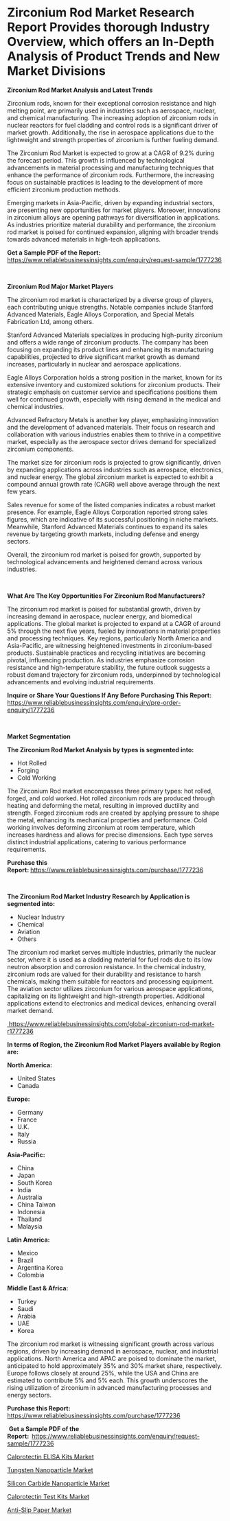 <p><h1>Zirconium Rod Market Research Report Provides thorough Industry Overview, which offers an In-Depth Analysis of Product Trends and New Market Divisions</h1></p><p><strong>Zirconium Rod Market Analysis and Latest Trends</strong></p>
<p><p>Zirconium rods, known for their exceptional corrosion resistance and high melting point, are primarily used in industries such as aerospace, nuclear, and chemical manufacturing. The increasing adoption of zirconium rods in nuclear reactors for fuel cladding and control rods is a significant driver of market growth. Additionally, the rise in aerospace applications due to the lightweight and strength properties of zirconium is further fueling demand.</p><p>The Zirconium Rod Market is expected to grow at a CAGR of 9.2% during the forecast period. This growth is influenced by technological advancements in material processing and manufacturing techniques that enhance the performance of zirconium rods. Furthermore, the increasing focus on sustainable practices is leading to the development of more efficient zirconium production methods.</p><p>Emerging markets in Asia-Pacific, driven by expanding industrial sectors, are presenting new opportunities for market players. Moreover, innovations in zirconium alloys are opening pathways for diversification in applications. As industries prioritize material durability and performance, the zirconium rod market is poised for continued expansion, aligning with broader trends towards advanced materials in high-tech applications.</p></p>
<p><strong>Get a Sample PDF of the Report:&nbsp;</strong> <a href="https://www.reliablebusinessinsights.com/enquiry/request-sample/1777236?utm_campaign=39&utm_medium=2&utm_source=Github&utm_content=ia&utm_term=10112024&utm_id=zirconium-rod">https://www.reliablebusinessinsights.com/enquiry/request-sample/1777236</a></p>
<p>&nbsp;</p>
<p><strong>Zirconium Rod Major Market Players</strong></p>
<p><p>The zirconium rod market is characterized by a diverse group of players, each contributing unique strengths. Notable companies include Stanford Advanced Materials, Eagle Alloys Corporation, and Special Metals Fabrication Ltd, among others. </p><p>Stanford Advanced Materials specializes in producing high-purity zirconium and offers a wide range of zirconium products. The company has been focusing on expanding its product lines and enhancing its manufacturing capabilities, projected to drive significant market growth as demand increases, particularly in nuclear and aerospace applications.</p><p>Eagle Alloys Corporation holds a strong position in the market, known for its extensive inventory and customized solutions for zirconium products. Their strategic emphasis on customer service and specifications positions them well for continued growth, especially with rising demand in the medical and chemical industries.</p><p>Advanced Refractory Metals is another key player, emphasizing innovation and the development of advanced materials. Their focus on research and collaboration with various industries enables them to thrive in a competitive market, especially as the aerospace sector drives demand for specialized zirconium components.</p><p>The market size for zirconium rods is projected to grow significantly, driven by expanding applications across industries such as aerospace, electronics, and nuclear energy. The global zirconium market is expected to exhibit a compound annual growth rate (CAGR) well above average through the next few years.</p><p>Sales revenue for some of the listed companies indicates a robust market presence. For example, Eagle Alloys Corporation reported strong sales figures, which are indicative of its successful positioning in niche markets. Meanwhile, Stanford Advanced Materials continues to expand its sales revenue by targeting growth markets, including defense and energy sectors. </p><p>Overall, the zirconium rod market is poised for growth, supported by technological advancements and heightened demand across various industries.</p></p>
<p>&nbsp;</p>
<p><strong>What Are The Key Opportunities For Zirconium Rod Manufacturers?</strong></p>
<p><p>The zirconium rod market is poised for substantial growth, driven by increasing demand in aerospace, nuclear energy, and biomedical applications. The global market is projected to expand at a CAGR of around 5% through the next five years, fueled by innovations in material properties and processing techniques. Key regions, particularly North America and Asia-Pacific, are witnessing heightened investments in zirconium-based products. Sustainable practices and recycling initiatives are becoming pivotal, influencing production. As industries emphasize corrosion resistance and high-temperature stability, the future outlook suggests a robust demand trajectory for zirconium rods, underpinned by technological advancements and evolving industrial requirements.</p></p>
<p><strong>Inquire or Share Your Questions If Any Before Purchasing This Report:</strong> <a href="https://www.reliablebusinessinsights.com/enquiry/pre-order-enquiry/1777236?utm_campaign=39&utm_medium=2&utm_source=Github&utm_content=ia&utm_term=10112024&utm_id=zirconium-rod">https://www.reliablebusinessinsights.com/enquiry/pre-order-enquiry/1777236</a></p>
<p>&nbsp;</p>
<p><strong>Market Segmentation</strong></p>
<p><strong>The Zirconium Rod Market Analysis by types is segmented into:</strong></p>
<p><ul><li>Hot Rolled</li><li>Forging</li><li>Cold Working</li></ul></p>
<p><p>The Zirconium Rod market encompasses three primary types: hot rolled, forged, and cold worked. Hot rolled zirconium rods are produced through heating and deforming the metal, resulting in improved ductility and strength. Forged zirconium rods are created by applying pressure to shape the metal, enhancing its mechanical properties and performance. Cold working involves deforming zirconium at room temperature, which increases hardness and allows for precise dimensions. Each type serves distinct industrial applications, catering to various performance requirements.</p></p>
<p><strong>Purchase this Report:&nbsp;</strong><a href="https://www.reliablebusinessinsights.com/purchase/1777236?utm_campaign=39&utm_medium=2&utm_source=Github&utm_content=ia&utm_term=10112024&utm_id=zirconium-rod">https://www.reliablebusinessinsights.com/purchase/1777236</a></p>
<p>&nbsp;</p>
<p><strong>The Zirconium Rod Market Industry Research by Application is segmented into:</strong></p>
<p><ul><li>Nuclear Industry</li><li>Chemical</li><li>Aviation</li><li>Others</li></ul></p>
<p><p>The zirconium rod market serves multiple industries, primarily the nuclear sector, where it is used as a cladding material for fuel rods due to its low neutron absorption and corrosion resistance. In the chemical industry, zirconium rods are valued for their durability and resistance to harsh chemicals, making them suitable for reactors and processing equipment. The aviation sector utilizes zirconium for various aerospace applications, capitalizing on its lightweight and high-strength properties. Additional applications extend to electronics and medical devices, enhancing overall market demand.</p></p>
<p><a href="https://www.reliablebusinessinsights.com/global-zirconium-rod-market-r1777236?utm_campaign=39&utm_medium=2&utm_source=Github&utm_content=ia&utm_term=10112024&utm_id=zirconium-rod">&nbsp;https://www.reliablebusinessinsights.com/global-zirconium-rod-market-r1777236</a></p>
<p><strong>In terms of Region, the Zirconium Rod Market Players available by Region are:</strong></p>
<p>
    <p> <strong> North America: </strong>
        <ul>
            <li>United States</li>
            <li>Canada</li>
        </ul>
        </p> 
    <p> <strong> Europe: </strong>
        <ul>
            <li>Germany</li>
            <li>France</li>
            <li>U.K.</li>
            <li>Italy</li>
            <li>Russia</li>
        </ul>
        </p> 
    <p> <strong> Asia-Pacific: </strong>
        <ul>
            <li>China</li>
            <li>Japan</li>
            <li>South Korea</li>
            <li>India</li>
            <li>Australia</li>
            <li>China Taiwan</li>
            <li>Indonesia</li>
            <li>Thailand</li>
            <li>Malaysia</li>
        </ul>
        </p> 
    <p> <strong> Latin America: </strong>
        <ul>
            <li>Mexico</li>
            <li>Brazil</li>
            <li>Argentina Korea</li>
            <li>Colombia</li>
        </ul>
        </p> 
    <p> <strong> Middle East & Africa: </strong>
        <ul>
            <li>Turkey</li>
            <li>Saudi</li>
            <li>Arabia</li>
            <li>UAE</li>
            <li>Korea</li>
        </ul>
    </p>
    </p>
<p><p>The zirconium rod market is witnessing significant growth across various regions, driven by increasing demand in aerospace, nuclear, and industrial applications. North America and APAC are poised to dominate the market, anticipated to hold approximately 35% and 30% market share, respectively. Europe follows closely at around 25%, while the USA and China are estimated to contribute 5% and 5% each. This growth underscores the rising utilization of zirconium in advanced manufacturing processes and energy sectors.</p></p>
<p><strong>Purchase this Report: </strong><a href="https://www.reliablebusinessinsights.com/purchase/1777236?utm_campaign=39&utm_medium=2&utm_source=Github&utm_content=ia&utm_term=10112024&utm_id=zirconium-rod">https://www.reliablebusinessinsights.com/purchase/1777236</a></p>
<p>&nbsp;<strong>Get a Sample PDF of the Report:&nbsp;&nbsp;</strong><a href="https://www.reliablebusinessinsights.com/enquiry/request-sample/1777236?utm_campaign=39&utm_medium=2&utm_source=Github&utm_content=ia&utm_term=10112024&utm_id=zirconium-rod">https://www.reliablebusinessinsights.com/enquiry/request-sample/1777236</a></p>
<p><strong></strong></p>
<p><p><a href="https://issuu.com/reportprime-2/docs/calprotectin-elisa-kits-market-size_282f898d6c065a?utm_campaign=39&utm_medium=2&utm_source=Github&utm_content=ia&utm_term=10112024&utm_id=zirconium-rod">Calprotectin ELISA Kits Market</a></p><p><a href="https://github.com/ibbiechinotit/Market-Research-Report-List-1/blob/main/tungsten-nanoparticle-market.md?utm_campaign=39&utm_medium=2&utm_source=Github&utm_content=ia&utm_term=10112024&utm_id=zirconium-rod">Tungsten Nanoparticle Market</a></p><p><a href="https://github.com/elseludvikoh/Market-Research-Report-List-1/blob/main/silicon-carbide-nanoparticle-market.md?utm_campaign=39&utm_medium=2&utm_source=Github&utm_content=ia&utm_term=10112024&utm_id=zirconium-rod">Silicon Carbide Nanoparticle Market</a></p><p><a href="https://issuu.com/reportprime-2/docs/calprotectin-test-kits-market-size-_eafbffb0119845?utm_campaign=39&utm_medium=2&utm_source=Github&utm_content=ia&utm_term=10112024&utm_id=zirconium-rod">Calprotectin Test Kits Market</a></p><p><a href="https://www.linkedin.com/pulse/navigating-global-anti-slip-paper-market-from-trends-strategy-9hbjc?utm_campaign=39&utm_medium=2&utm_source=Github&utm_content=ia&utm_term=10112024&utm_id=zirconium-rod">Anti-Slip Paper Market</a></p></p>